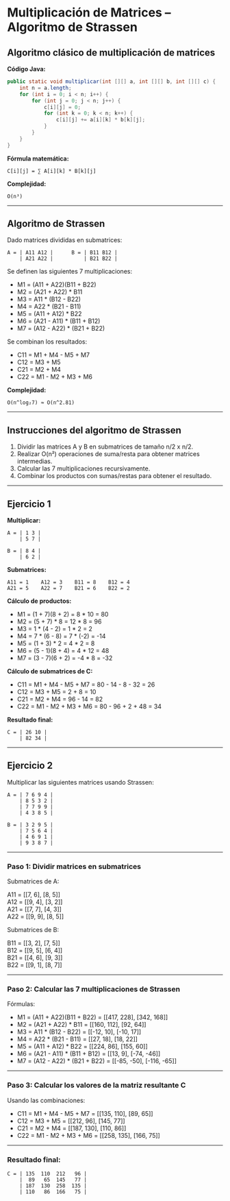 
# Multiplicación de Matrices – Algoritmo de Strassen

## Algoritmo clásico de multiplicación de matrices

**Código Java:**
```java
public static void multiplicar(int [][] a, int [][] b, int [][] c) {
    int n = a.length;
    for (int i = 0; i < n; i++) {
        for (int j = 0; j < n; j++) {
            c[i][j] = 0;
            for (int k = 0; k < n; k++) {
                c[i][j] += a[i][k] * b[k][j];
            }
        }
    }
}
```

**Fórmula matemática:**

    C[i][j] = ∑ A[i][k] * B[k][j]

**Complejidad:**

    O(n³)

---

## Algoritmo de Strassen

Dado matrices divididas en submatrices:

    A = | A11 A12 |      B = | B11 B12 |
        | A21 A22 |          | B21 B22 |

Se definen las siguientes 7 multiplicaciones:

- M1 = (A11 + A22)(B11 + B22)
- M2 = (A21 + A22) * B11
- M3 = A11 * (B12 - B22)
- M4 = A22 * (B21 - B11)
- M5 = (A11 + A12) * B22
- M6 = (A21 - A11) * (B11 + B12)
- M7 = (A12 - A22) * (B21 + B22)

Se combinan los resultados:

- C11 = M1 + M4 - M5 + M7
- C12 = M3 + M5
- C21 = M2 + M4
- C22 = M1 - M2 + M3 + M6

**Complejidad:**

    O(n^log₂7) ≈ O(n^2.81)

---

## Instrucciones del algoritmo de Strassen

1. Dividir las matrices A y B en submatrices de tamaño n/2 x n/2.
2. Realizar O(n²) operaciones de suma/resta para obtener matrices intermedias.
3. Calcular las 7 multiplicaciones recursivamente.
4. Combinar los productos con sumas/restas para obtener el resultado.

---

## Ejercicio 1

**Multiplicar:**

    A = | 1 3 |
        | 5 7 |

    B = | 8 4 |
        | 6 2 |

**Submatrices:**

    A11 = 1    A12 = 3    B11 = 8    B12 = 4
    A21 = 5    A22 = 7    B21 = 6    B22 = 2

**Cálculo de productos:**

- M1 = (1 + 7)(8 + 2) = 8 * 10 = 80
- M2 = (5 + 7) * 8 = 12 * 8 = 96
- M3 = 1 * (4 - 2) = 1 * 2 = 2
- M4 = 7 * (6 - 8) = 7 * (-2) = -14
- M5 = (1 + 3) * 2 = 4 * 2 = 8
- M6 = (5 - 1)(8 + 4) = 4 * 12 = 48
- M7 = (3 - 7)(6 + 2) = -4 * 8 = -32

**Cálculo de submatrices de C:**

- C11 = M1 + M4 - M5 + M7 = 80 - 14 - 8 - 32 = 26
- C12 = M3 + M5 = 2 + 8 = 10
- C21 = M2 + M4 = 96 - 14 = 82
- C22 = M1 - M2 + M3 + M6 = 80 - 96 + 2 + 48 = 34

**Resultado final:**

    C = | 26 10 |
        | 82 34 |

---


## Ejercicio 2

Multiplicar las siguientes matrices usando Strassen:
````
A = | 7 6 9 4 |
    | 8 5 3 2 |
    | 7 7 9 9 |
    | 4 3 8 5 |

B = | 3 2 9 5 |
    | 7 5 6 4 |
    | 4 6 9 1 |
    | 9 3 8 7 |
````

---

### Paso 1: Dividir matrices en submatrices

Submatrices de A:

A11 = [[7, 6], [8, 5]]  
A12 = [[9, 4], [3, 2]]  
A21 = [[7, 7], [4, 3]]  
A22 = [[9, 9], [8, 5]]  

Submatrices de B:

B11 = [[3, 2], [7, 5]]  
B12 = [[9, 5], [6, 4]]  
B21 = [[4, 6], [9, 3]]  
B22 = [[9, 1], [8, 7]]

---

### Paso 2: Calcular las 7 multiplicaciones de Strassen

Fórmulas:

- M1 = (A11 + A22)(B11 + B22) = [[417, 228], [342, 168]]
- M2 = (A21 + A22) * B11 = [[160, 112], [92, 64]]
- M3 = A11 * (B12 - B22) = [[-12, 10], [-10, 17]]
- M4 = A22 * (B21 - B11) = [[27, 18], [18, 22]]
- M5 = (A11 + A12) * B22 = [[224, 86], [155, 60]]
- M6 = (A21 - A11) * (B11 + B12) = [[13, 9], [-74, -46]]
- M7 = (A12 - A22) * (B21 + B22) = [[-85, -50], [-116, -65]]

---

### Paso 3: Calcular los valores de la matriz resultante C

Usando las combinaciones:

- C11 = M1 + M4 - M5 + M7 = [[135, 110], [89, 65]]
- C12 = M3 + M5 = [[212, 96], [145, 77]]
- C21 = M2 + M4 = [[187, 130], [110, 86]]
- C22 = M1 - M2 + M3 + M6 = [[258, 135], [166, 75]]

---

### Resultado final:
````
C = | 135  110  212   96 |
    |  89   65  145   77 |
    | 187  130  258  135 |
    | 110   86  166   75 |
````

